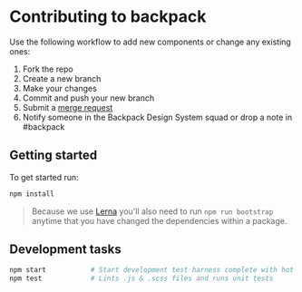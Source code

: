 # Contributing to backpack

Use the following workflow to add new components or change any existing ones:

1. Fork the repo
2. Create a new branch
3. Make your changes
4. Commit and push your new branch
5. Submit a [merge request](http://git.prod.skyscanner.local/backpack/backpack/merge_requests/)
6. Notify someone in the Backpack Design System squad or drop a note in #backpack

## Getting started

To get started run:

```sh
npm install
```

> Because we use [Lerna](https://lernajs.io) you'll also need to run `npm run bootstrap` anytime that you have changed
> the dependencies within a package.

## Development tasks

```sh
npm start           # Start development test harness complete with hot module reloading [HMR]
npm test            # Lints .js & .scss files and runs unit tests
```
